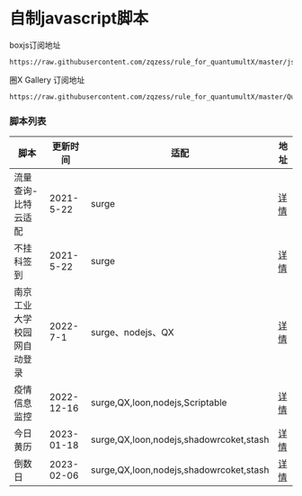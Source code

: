 # 自制javascript脚本

boxjs订阅地址
```
https://raw.githubusercontent.com/zqzess/rule_for_quantumultX/master/js/Mine/boxjs.json
```

圈X Gallery 订阅地址
```
https://raw.githubusercontent.com/zqzess/rule_for_quantumultX/master/QuantumultX/task/zqzess_taskgallery.json
```

### 脚本列表

| 脚本            | 更新时间       | 适配                                      | 地址                                                                                         |
|---------------|------------|-----------------------------------------|--------------------------------------------------------------------------------------------|
| 流量查询-比特云适配    | 2021-5-22  | surge                                   | [详情](https://github.com/zqzess/rule_for_quantumultX/tree/master/js/Mine/subInfo-bityun)    |
| 不挂科签到         | 2021-5-22  | surge                                   | [详情](https://github.com/zqzess/rule_for_quantumultX/tree/master/js/Mine/buguake)         |
| 南京工业大学校园网自动登录 | 2022-7-1   | surge、nodejs、QX                         | [详情](https://github.com/zqzess/rule_for_quantumultX/tree/master/js/Mine/NjtechAutoLogin) |
 | 疫情信息监控        | 2022-12-16 | surge,QX,loon,nodejs,Scriptable         | [详情](https://github.com/zqzess/rule_for_quantumultX/tree/master/js/Mine/covid19)         |
 | 今日黄历          | 2023-01-18 | surge,QX,loon,nodejs,shadowrcoket,stash | [详情](https://github.com/zqzess/rule_for_quantumultX/tree/master/js/Mine/wnCalendar)         |
 | 倒数日           | 2023-02-06 | surge,QX,loon,nodejs,shadowrcoket,stash | [详情](https://github.com/zqzess/rule_for_quantumultX/tree/master/js/Mine/wnCalendar)         |